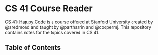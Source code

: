 # CS 41 Course Reader

[CS 41: Hap.py Code](https://stanfordpython.com/) is a course offered at Stanford University created by @sredmond and taught by @parthsarin and @coopermj. This repository contains notes for the topics covered in CS 41.

## Table of Contents
